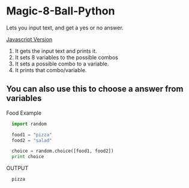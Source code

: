 # Magic-8-Ball-Python
Lets you input text, and get a yes or no answer.

[Javascript Version](https://github.com/AlexMunoz905/Magic-8-Ball-JavaScript)

1. It gets the input text and prints it.
2. It sets 8 variables to the possible combos
3. It sets a possible combo to a variable.
4. It prints that combo/variable.


## You can also use this to choose a answer from variables
Food Example
```python
  import random

  food1 = "pizza"
  food2 = "salad"

  choice = random.choice([food1, food2])
  print choice
```
OUTPUT
```
  pizza
```
